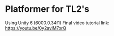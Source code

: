 # Platformer for TL2's
Using Unity 6 (6000.0.34f1)
Final video tutorial link: https://youtu.be/0y2aviM7xrQ
